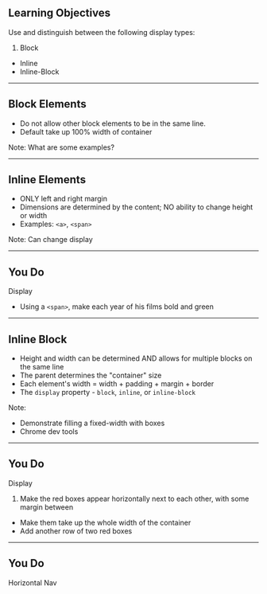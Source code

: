 ## Learning Objectives

Use and distinguish between the following display types:

1. Block
* Inline
* Inline-Block

---

## Block Elements

* Do not allow other block elements to be in the same line.
* Default take up 100% width of container

Note:
What are some examples?

---

## Inline Elements

* ONLY left and right margin
* Dimensions are determined by the content; NO ability to change height or width
* Examples: `<a>`, `<span>`

Note:
Can change display

---

## You Do

Display

* Using a `<span>`, make each year of his films bold and green

---

## Inline Block

* Height and width can be determined AND allows for multiple blocks on the same line
* The parent determines the "container" size
* Each element's width = width + padding + margin + border
* The `display` property - `block`, `inline`, or `inline-block`

Note:
* Demonstrate filling a fixed-width with boxes
* Chrome dev tools

---

## You Do

Display

1. Make the red boxes appear horizontally next to each other, with some margin between
* Make them take up the whole width of the container
* Add another row of two red boxes

---

## You Do

Horizontal Nav

